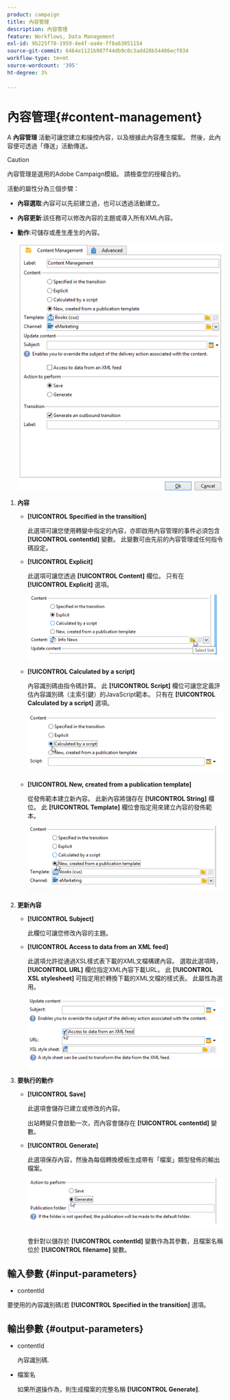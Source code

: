 ```yaml
---
product: campaign
title: 內容管理
description: 內容管理
feature: Workflows, Data Management
exl-id: 9b225f78-1959-4e4f-aa4e-ff8a63051154
source-git-commit: 6464e1121b907f44db9c0c3add28b54486ecf834
workflow-type: tm+mt
source-wordcount: '395'
ht-degree: 3%

---
```


# 內容管理{#content-management}

A **內容管理** 活動可讓您建立和操控內容，以及根據此內容產生檔案。 然後，此內容便可透過「傳送」活動傳送。

>[!CAUTION]
>
>內容管理是選用的Adobe Campaign模組。 請檢查您的授權合約。

活動的屬性分為三個步驟：

* **內容選取**:內容可以先前建立過，也可以透過活動建立。
* **內容更新**:該任務可以修改內容的主題或導入所有XML內容。
* **動作**:可儲存或產生產生的內容。

   ![](assets/content_mgmt_edit.png)

1. **內容**

   * **[!UICONTROL Specified in the transition]**

      此選項可讓您使用轉變中指定的內容，亦即啟用內容管理的事件必須包含 **[!UICONTROL contentId]** 變數。 此變數可由先前的內容管理或任何指令碼設定。

   * **[!UICONTROL Explicit]**

      此選項可讓您透過 **[!UICONTROL Content]** 欄位。 只有在 **[!UICONTROL Explicit]** 選項。

      ![](assets/content_mgmt_explicit.png)

   * **[!UICONTROL Calculated by a script]**

      內容識別碼由指令碼計算。 此 **[!UICONTROL Script]** 欄位可讓您定義評估內容識別碼（主索引鍵）的JavaScript範本。 只有在 **[!UICONTROL Calculated by a script]** 選項。

      ![](assets/content_mgmt_script.png)

   * **[!UICONTROL New, created from a publication template]**

      從發佈範本建立新內容。 此新內容將儲存在 **[!UICONTROL String]** 欄位。 此 **[!UICONTROL Template]** 欄位會指定用來建立內容的發佈範本。

      ![](assets/content_mgmt_new.png)

1. **更新內容**

   * **[!UICONTROL Subject]**

      此欄位可讓您修改內容的主題。

   * **[!UICONTROL Access to data from an XML feed]**

      此選項允許從通過XSL樣式表下載的XML文檔構建內容。 選取此選項時， **[!UICONTROL URL]** 欄位指定XML內容下載URL。 此 **[!UICONTROL XSL stylesheet]** 可指定用於轉換下載的XML文檔的樣式表。 此屬性為選用。

      ![](assets/content_mgmt_xmlcontent.png)

1. **要執行的動作**

   * **[!UICONTROL Save]**

      此選項會儲存已建立或修改的內容。

      出站轉變只會啟動一次，而內容會儲存在 **[!UICONTROL contentId]** 變數。

   * **[!UICONTROL Generate]**

      此選項保存內容，然後為每個轉換模板生成帶有「檔案」類型發佈的輸出檔案。

      ![](assets/content_mgmt_generate.png)

      會針對以儲存於 **[!UICONTROL contentId]** 變數作為其參數，且檔案名稱位於 **[!UICONTROL filename]** 變數。

## 輸入參數 {#input-parameters}

* contentId

要使用的內容識別碼(若 **[!UICONTROL Specified in the transition]** 選項。

## 輸出參數 {#output-parameters}

* contentId

   內容識別碼.

* 檔案名

   如果所選操作為，則生成檔案的完整名稱 **[!UICONTROL Generate]**.
